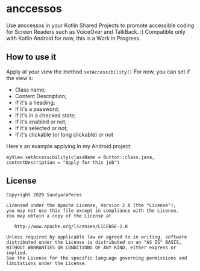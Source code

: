 # **anccessos**

Use anccessos in your Kotlin Shared Projects to promote accessible coding for Screen Readers such as VoiceOver and TalkBack. :)
Compatible only with Kotlin Android for now, this is a Work in Progress.

## How to use it

Apply at your view the method `setAccessibility()`
For now, you can set if the view's:
* Class name;
* Content Description;
* If it's a heading;
* If it's a password;
* If it's in a checked state;
* If it's enabled or not;
* If it's selected or not;
* If it's clickable (or long clickable) or not

Here's an example applying in my Android project:

`myView.setAccessibility(className = Button::class.java, contentDescription = "Apply for this job")`
 
## License
        
    Copyright 2020 SandyaraPeres
    
    Licensed under the Apache License, Version 2.0 (the "License");
    you may not use this file except in compliance with the License.
    You may obtain a copy of the License at
    
       http://www.apache.org/licenses/LICENSE-2.0
    
    Unless required by applicable law or agreed to in writing, software
    distributed under the License is distributed on an "AS IS" BASIS,
    WITHOUT WARRANTIES OR CONDITIONS OF ANY KIND, either express or implied.
    See the License for the specific language governing permissions and
    limitations under the License.
